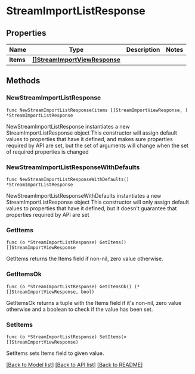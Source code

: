 # StreamImportListResponse

## Properties

Name | Type | Description | Notes
------------ | ------------- | ------------- | -------------
**Items** | [**[]StreamImportViewResponse**](StreamImportViewResponse.md) |  | 

## Methods

### NewStreamImportListResponse

`func NewStreamImportListResponse(items []StreamImportViewResponse, ) *StreamImportListResponse`

NewStreamImportListResponse instantiates a new StreamImportListResponse object
This constructor will assign default values to properties that have it defined,
and makes sure properties required by API are set, but the set of arguments
will change when the set of required properties is changed

### NewStreamImportListResponseWithDefaults

`func NewStreamImportListResponseWithDefaults() *StreamImportListResponse`

NewStreamImportListResponseWithDefaults instantiates a new StreamImportListResponse object
This constructor will only assign default values to properties that have it defined,
but it doesn't guarantee that properties required by API are set

### GetItems

`func (o *StreamImportListResponse) GetItems() []StreamImportViewResponse`

GetItems returns the Items field if non-nil, zero value otherwise.

### GetItemsOk

`func (o *StreamImportListResponse) GetItemsOk() (*[]StreamImportViewResponse, bool)`

GetItemsOk returns a tuple with the Items field if it's non-nil, zero value otherwise
and a boolean to check if the value has been set.

### SetItems

`func (o *StreamImportListResponse) SetItems(v []StreamImportViewResponse)`

SetItems sets Items field to given value.



[[Back to Model list]](../README.md#documentation-for-models) [[Back to API list]](../README.md#documentation-for-api-endpoints) [[Back to README]](../README.md)


